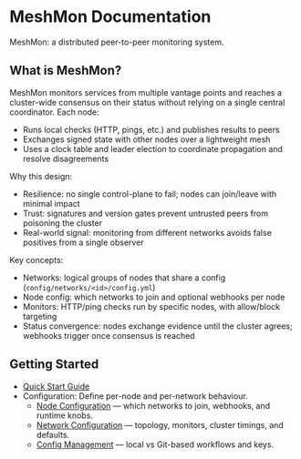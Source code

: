 # MeshMon Documentation

MeshMon: a distributed peer-to-peer monitoring system.

## What is MeshMon?

MeshMon monitors services from multiple vantage points and reaches a cluster-wide consensus on their status without relying on a single central coordinator. Each node:

- Runs local checks (HTTP, pings, etc.) and publishes results to peers
- Exchanges signed state with other nodes over a lightweight mesh
- Uses a clock table and leader election to coordinate propagation and resolve disagreements

Why this design:

- Resilience: no single control-plane to fail; nodes can join/leave with minimal impact
- Trust: signatures and version gates prevent untrusted peers from poisoning the cluster
- Real-world signal: monitoring from different networks avoids false positives from a single observer

Key concepts:

- Networks: logical groups of nodes that share a config (`config/networks/<id>/config.yml`)
- Node config: which networks to join and optional webhooks per node
- Monitors: HTTP/ping checks run by specific nodes, with allow/block targeting
- Status convergence: nodes exchange evidence until the cluster agrees; webhooks trigger once consensus is reached

## Getting Started

- [Quick Start Guide](quick-start.md)
- Configuration: Define per-node and per-network behaviour.
    - [Node Configuration](configuration/node.md) — which networks to join, webhooks, and runtime knobs.
    - [Network Configuration](configuration/network.md) — topology, monitors, cluster timings, and defaults.
    - [Config Management](configuration/config-managment.md) — local vs Git-based workflows and keys.
